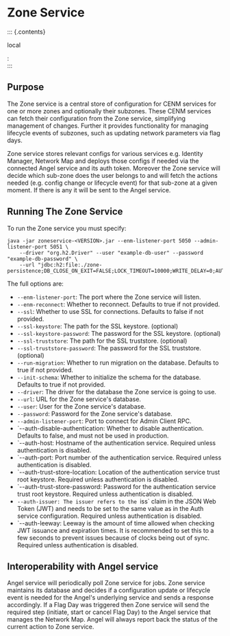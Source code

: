 Zone Service
============

::: {.contents}

local

:   
:::

Purpose
-------

The Zone service is a central store of configuration for CENM services
for one or more zones and optionally their subzones. These CENM services
can fetch their configuration from the Zone service, simplifying
management of changes. Further it provides functionality for managing
lifecycle events of subzones, such as updating network parameters via
flag days.

Zone service stores relevant configs for various services e.g. Identity
Manager, Network Map and deploys those configs if needed via the
connected Angel service and its auth token. Moreover the Zone service
will decide which sub-zone does the user belongs to and will fetch the
actions needed (e.g. config change or lifecycle event) for that sub-zone
at a given moment. If there is any it will be sent to the Angel service.

Running The Zone Service
------------------------

To run the Zone service you must specify:

``` {.bash}
java -jar zoneservice-<VERSION>.jar --enm-listener-port 5050 --admin-listener-port 5051 \
    --driver "org.h2.Driver" --user "example-db-user" --password "example-db-password" \
    --url "jdbc:h2:file:./zone-persistence;DB_CLOSE_ON_EXIT=FALSE;LOCK_TIMEOUT=10000;WRITE_DELAY=0;AUTO_SERVER_PORT=0"
```

The full options are:

-   `--enm-listener-port`: The port where the Zone service will listen.
-   `--enm-reconnect`: Whether to reconnect. Defaults to true if not
    provided.
-   `--ssl`: Whether to use SSL for connections. Defaults to false if
    not provided.
-   `--ssl-keystore`: The path for the SSL keystore. (optional)
-   `--ssl-keystore-password`: The password for the SSL keystore.
    (optional)
-   `--ssl-truststore`: The path for the SSL truststore. (optional)
-   `--ssl-truststore-password`: The password for the SSL truststore.
    (optional)
-   `--run-migration`: Whether to run migration on the database.
    Defaults to true if not provided.
-   `--init-schema`: Whether to initialize the schema for the database.
    Defaults to true if not provided.
-   `--driver`: The driver for the database the Zone service is going to
    use.
-   `--url`: URL for the Zone service\'s database.
-   `--user`: User for the Zone service\'s database.
-   `--password`: Password for the Zone service\'s database.
-   `--admin-listener-port`: Port to connect for Admin Client RPC.
-   `--auth-disable-authentication: Whether to disable authentication. Defaults
    to false, and must not be used in production.
-   `--auth-host: Hostname of the authentication service. Required
    unless authentication is disabled.
-   `--auth-port: Port number of the authentication service. Required
    unless authentication is disabled.
-   `--auth-trust-store-location: Location of the authentication
    service trust root keystore. Required unless authentication is disabled.
-   `--auth-trust-store-password: Password for the authentication
    service trust root keystore. Required unless authentication is disabled.
-   `--auth-issuer: The issuer refers to the `iss` claim in the JSON Web Token
    (JWT) and needs to be set to the same value as in the Auth service configuration.
    Required unless authentication is disabled.
-   `--auth-leeway: Leeway is the amount of time allowed when checking JWT
    issuance and expiration times. It is recommended to set this to a few seconds
    to prevent issues because of clocks being out of sync.
    Required unless authentication is disabled.

Interoperability with Angel service
-----------------------------------

Angel service will periodically poll Zone service for jobs. Zone service
maintains its database and decides if a configuration update or
lifecycle event is needed for the Angel\'s underlying service and sends
a response accordingly. If a Flag Day was triggered then Zone service
will send the required step (initiate, start or cancel Flag Day) to the
Angel service that manages the Network Map. Angel will always report
back the status of the current action to Zone service.
